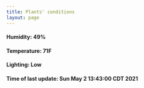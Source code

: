 ```yaml
---
title: Plants' conditions
layout: page
---
```



#### Humidity: 49%
#### Temperature: 71F
#### Lighting: Low
#### Time of last update: Sun May  2 13:43:00 CDT 2021
